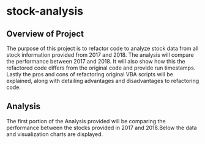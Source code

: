 # stock-analysis

## Overview of Project

The purpose of this project is to refactor code to analyze stock data from all stock information provided from 2017 and 2018. The analysis will compare the performance between 2017 and 2018. It will also show how this the refactored code differs from the original code and provide run timestamps. Lastly the pros and cons of refactoring original VBA scripts will be explained, along with detailing advantages and disadvantages to refactoring code.

## Analysis

The first portion of the Analysis provided will be comparing the performance between the stocks provided in 2017 and 2018.Below the data and visualization charts are displayed.

 
 
